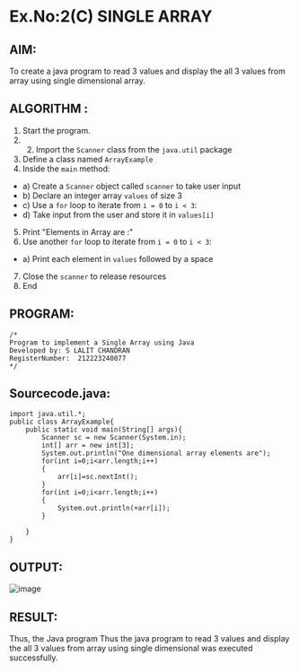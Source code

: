 # Ex.No:2(C)    SINGLE ARRAY

## AIM:
To create a java program to read 3 values and display the all 3 values from array using single dimensional array.

## ALGORITHM :
1.	Start the program.
2.	2.	Import the `Scanner` class from the `java.util` package
3.	Define a class named `ArrayExample`
4.	Inside the `main` method:
-	a) Create a `Scanner` object called `scanner` to take user input
-	b) Declare an integer array `values` of size 3
-	c) Use a `for` loop to iterate from `i = 0` to `i < 3`:
-   d) Take input from the user and store it in `values[i]`
5.	Print "Elements in Array are :"
6.	Use another `for` loop to iterate from `i = 0` to `i < 3`:
-	a) Print each element in `values` followed by a space
7.	Close the `scanner` to release resources
8.	End





## PROGRAM:
 ```
/*
Program to implement a Single Array using Java
Developed by: S LALIT CHANDRAN
RegisterNumber:  212223240077
*/
```

## Sourcecode.java:
```
import java.util.*;
public class ArrayExample{
    public static void main(String[] args){
        Scanner sc = new Scanner(System.in);
        int[] arr = new int[3];
        System.out.println("One dimensional array elements are");
        for(int i=0;i<arr.length;i++)
        {
            arr[i]=sc.nextInt();
        }
        for(int i=0;i<arr.length;i++)
        {
            System.out.println(+arr[i]);
        }

    }
}
```






## OUTPUT:
![image](https://github.com/user-attachments/assets/36820e51-bdef-4a59-bad7-28707a815113)



## RESULT:
Thus, the Java program Thus the java program to read 3 values and display the all 3 values from array using single dimensional  was executed successfully.


